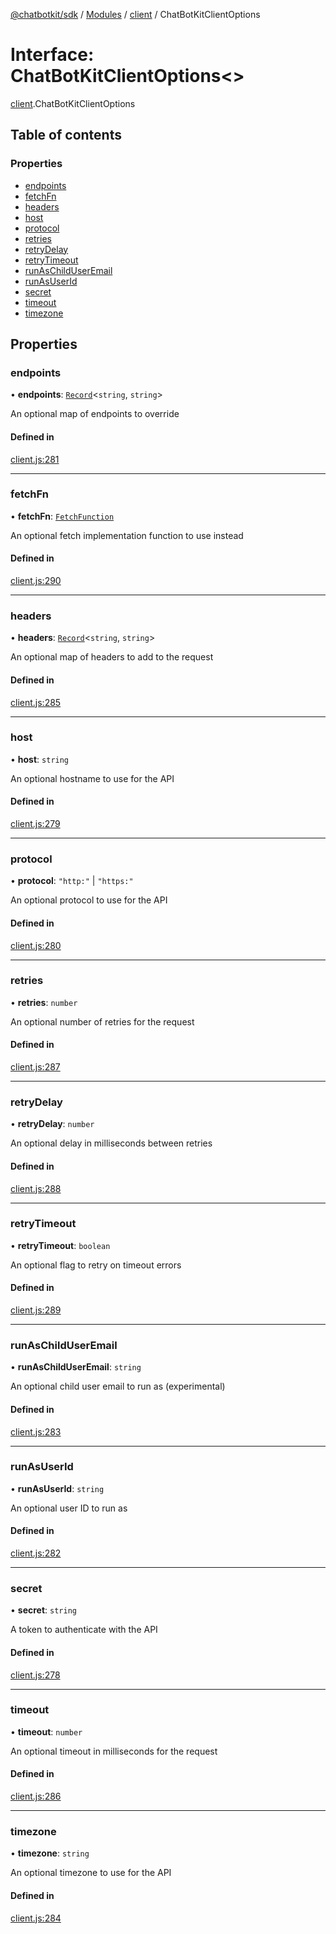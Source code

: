 [@chatbotkit/sdk](../README.md) / [Modules](../modules.md) / [client](../modules/client.md) / ChatBotKitClientOptions

# Interface: ChatBotKitClientOptions\<\>

[client](../modules/client.md).ChatBotKitClientOptions

## Table of contents

### Properties

- [endpoints](client.ChatBotKitClientOptions.md#endpoints)
- [fetchFn](client.ChatBotKitClientOptions.md#fetchfn)
- [headers](client.ChatBotKitClientOptions.md#headers)
- [host](client.ChatBotKitClientOptions.md#host)
- [protocol](client.ChatBotKitClientOptions.md#protocol)
- [retries](client.ChatBotKitClientOptions.md#retries)
- [retryDelay](client.ChatBotKitClientOptions.md#retrydelay)
- [retryTimeout](client.ChatBotKitClientOptions.md#retrytimeout)
- [runAsChildUserEmail](client.ChatBotKitClientOptions.md#runaschilduseremail)
- [runAsUserId](client.ChatBotKitClientOptions.md#runasuserid)
- [secret](client.ChatBotKitClientOptions.md#secret)
- [timeout](client.ChatBotKitClientOptions.md#timeout)
- [timezone](client.ChatBotKitClientOptions.md#timezone)

## Properties

### endpoints

• **endpoints**: [`Record`]( https://www.typescriptlang.org/docs/handbook/utility-types.html#recordkeys-type )\<`string`, `string`\>

An optional map of endpoints to override

#### Defined in

[client.js:281](https://github.com/chatbotkit/node-sdk/blob/main/packages/sdk/src/client.js#L281)

___

### fetchFn

• **fetchFn**: [`FetchFunction`](../modules/client.md#fetchfunction)

An optional fetch implementation function to use instead

#### Defined in

[client.js:290](https://github.com/chatbotkit/node-sdk/blob/main/packages/sdk/src/client.js#L290)

___

### headers

• **headers**: [`Record`]( https://www.typescriptlang.org/docs/handbook/utility-types.html#recordkeys-type )\<`string`, `string`\>

An optional map of headers to add to the request

#### Defined in

[client.js:285](https://github.com/chatbotkit/node-sdk/blob/main/packages/sdk/src/client.js#L285)

___

### host

• **host**: `string`

An optional hostname to use for the API

#### Defined in

[client.js:279](https://github.com/chatbotkit/node-sdk/blob/main/packages/sdk/src/client.js#L279)

___

### protocol

• **protocol**: ``"http:"`` \| ``"https:"``

An optional protocol to use for the API

#### Defined in

[client.js:280](https://github.com/chatbotkit/node-sdk/blob/main/packages/sdk/src/client.js#L280)

___

### retries

• **retries**: `number`

An optional number of retries for the request

#### Defined in

[client.js:287](https://github.com/chatbotkit/node-sdk/blob/main/packages/sdk/src/client.js#L287)

___

### retryDelay

• **retryDelay**: `number`

An optional delay in milliseconds between retries

#### Defined in

[client.js:288](https://github.com/chatbotkit/node-sdk/blob/main/packages/sdk/src/client.js#L288)

___

### retryTimeout

• **retryTimeout**: `boolean`

An optional flag to retry on timeout errors

#### Defined in

[client.js:289](https://github.com/chatbotkit/node-sdk/blob/main/packages/sdk/src/client.js#L289)

___

### runAsChildUserEmail

• **runAsChildUserEmail**: `string`

An optional child user email to run as (experimental)

#### Defined in

[client.js:283](https://github.com/chatbotkit/node-sdk/blob/main/packages/sdk/src/client.js#L283)

___

### runAsUserId

• **runAsUserId**: `string`

An optional user ID to run as

#### Defined in

[client.js:282](https://github.com/chatbotkit/node-sdk/blob/main/packages/sdk/src/client.js#L282)

___

### secret

• **secret**: `string`

A token to authenticate with the API

#### Defined in

[client.js:278](https://github.com/chatbotkit/node-sdk/blob/main/packages/sdk/src/client.js#L278)

___

### timeout

• **timeout**: `number`

An optional timeout in milliseconds for the request

#### Defined in

[client.js:286](https://github.com/chatbotkit/node-sdk/blob/main/packages/sdk/src/client.js#L286)

___

### timezone

• **timezone**: `string`

An optional timezone to use for the API

#### Defined in

[client.js:284](https://github.com/chatbotkit/node-sdk/blob/main/packages/sdk/src/client.js#L284)
